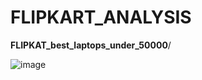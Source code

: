 # FLIPKART_ANALYSIS

**FLIPKAT_best_laptops_under_50000**/




![image](https://github.com/Swati-Latta/FLIPKART_ANALYSIS/assets/134490572/0c7235c5-3412-4412-9c0b-36308b2f2807)
